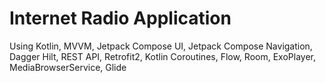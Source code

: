 # Internet Radio Application
Using Kotlin, MVVM, Jetpack Compose UI, Jetpack Compose Navigation, Dagger Hilt, REST API, Retrofit2, Kotlin Coroutines, Flow, Room, ExoPlayer, MediaBrowserService, Glide
